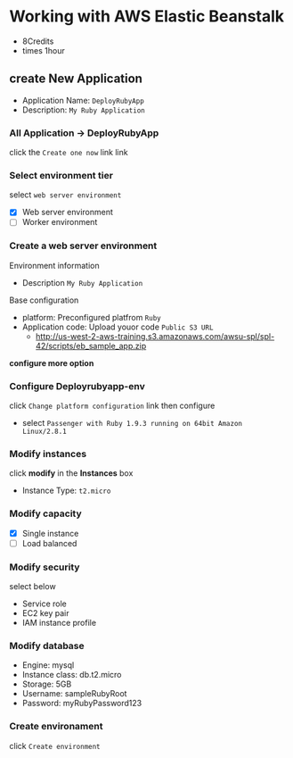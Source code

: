 # Working with AWS Elastic Beanstalk

- 8Credits
- times 1hour



## create New Application

- Application Name: `DeployRubyApp`
- Description: `My Ruby Application`

### All Application -> DeployRubyApp   
click the `Create one now` link link

### Select environment tier
select `web server environment`

- [x] Web server environment
- [ ] Worker environment

### Create a web server environment

Environment information

- Description `My Ruby Application`

Base configuration

- platform: Preconfigured platfrom `Ruby`
- Application code: Upload youor code `Public S3 URL`
  - http://us-west-2-aws-training.s3.amazonaws.com/awsu-spl/spl-42/scripts/eb_sample_app.zip
  
__configure more option__

### Configure Deployrubyapp-env

click `Change platform configuration` link then configure

- select `Passenger with Ruby 1.9.3 running on 64bit Amazon Linux/2.8.1`

### Modify instances

click __modify__ in the __Instances__ box

- Instance Type: `t2.micro`

### Modify capacity

- [x] Single instance
- [ ] Load balanced

### Modify security

select below
- Service role
- EC2 key pair
- IAM instance profile

### Modify database

- Engine: mysql
- Instance class: db.t2.micro
- Storage: 5GB
- Username: sampleRubyRoot
- Password: myRubyPassword123

### Create environament

click `Create environment`
